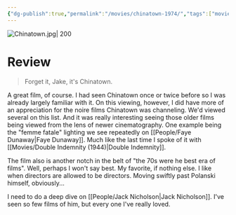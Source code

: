 ```yaml
---
{"dg-publish":true,"permalink":"/movies/chinatown-1974/","tags":["movies"],"created":"2024-06-18","updated":"2024-12-10"}
---
```



![Chinatown.jpg| 200](/img/user/_sys/Attachments/Chinatown.jpg)

# Review

 > Forget it, Jake, it's Chinatown.

A great film, of course. I had seen Chinatown once or twice before so I was already largely familiar with it. On this viewing, however, I did have more of an appreciation for the noire films Chinatown was channeling. We'd viewed several on this list. And it was really interesting seeing those older films being viewed from the lens of newer cinematography. One example being the "femme fatale" lighting we see repeatedly on [[People/Faye Dunaway\|Faye Dunaway]]. Much like the last time I spoke of it with [[Movies/Double Indemnity (1944)\|Double Indemnity]].

The film also is another notch in the belt of "the 70s were he best era of films". Well, perhaps I won't say best. My favorite, if nothing else. I like when directors are allowed to be directors. Moving swiftly past Polanski himself, obviously...

I need to do a deep dive on [[People/Jack Nicholson\|Jack Nicholson]]. I've seen so few films of him, but every one I've really loved.
